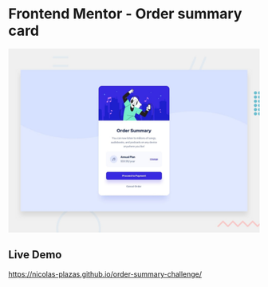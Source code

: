 # Frontend Mentor - Order summary card

![Design preview for the Order summary card coding challenge](./design/desktop-preview.jpg)

## Live Demo

https://nicolas-plazas.github.io/order-summary-challenge/
